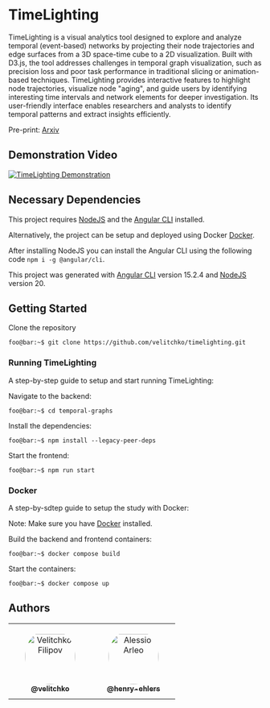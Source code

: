 # TimeLighting

TimeLighting is a visual analytics tool designed to explore and analyze temporal (event-based) networks by projecting their node trajectories and edge surfaces from a 3D space-time cube to a 2D visualization. Built with D3.js, the tool addresses challenges in temporal graph visualization, such as precision loss and poor task performance in traditional slicing or animation-based techniques. TimeLighting provides interactive features to highlight node trajectories, visualize node "aging", and guide users by identifying interesting time intervals and network elements for deeper investigation. Its user-friendly interface enables researchers and analysts to identify temporal patterns and extract insights efficiently.

Pre-print: [Arxiv]()

## Demonstration Video
[![TimeLighting Demonstration](https://img.youtube.com/vi/GqBbqNR07rA/0.jpg)](https://youtu.be/GqBbqNR07rA)

## Necessary Dependencies
This project requires [NodeJS](https://nodejs.org/en) and the [Angular CLI](https://github.com/angular/angular-cli) installed.

Alternatively, the project can be setup and deployed using Docker [Docker](https://www.docker.com/).

After installing NodeJS you can install the Angular CLI using the following code `npm i -g @angular/cli`.

This project was generated with [Angular CLI](https://github.com/angular/angular-cli) version 15.2.4 and [NodeJS](https://nodejs.org/en) version 20.

## Getting Started
Clone the repository
```console
foo@bar:~$ git clone https://github.com/velitchko/timelighting.git
```

### Running TimeLighting
A step-by-step guide to setup and start running TimeLighting:

Navigate to the backend:
```console
foo@bar:~$ cd temporal-graphs
```
Install the dependencies:
```console
foo@bar:~$ npm install --legacy-peer-deps
```
Start the frontend:
```console
foo@bar:~$ npm run start
```

### Docker
A step-by-sdtep guide to setup the study with Docker: 

Note: Make sure you have [Docker](https://www.docker.com/) installed.

Build the backend and frontend containers:
```console
foo@bar:~$ docker compose build
```
Start the containers:
```console
foo@bar:~$ docker compose up
```

## Authors

<table>
<tr>
    <td align="center" style="word-wrap: break-word; width: 150.0; height: 150.0">
        <a href="https://github.com/velitchko">
            <img src=https://github.com/velitchko.png width="100;"  style="border-radius:50%;align-items:center;justify-content:center;overflow:hidden;padding-top:10px" alt="Velitchko Filipov"/>
            <br />
            <sub style="font-size:14px"><b>@velitchko</b></sub>
        </a>
    </td>
    <td align="center" style="word-wrap: break-word; width: 150.0; height: 150.0">
        <a href=https://github.com/EngAAlex>
            <img src=https://github.com/EngAAlex.png width="100;"  style="border-radius:50%;align-items:center;justify-content:center;overflow:hidden;padding-top:10px" alt="Alessio Arleo"/>
            <br />
            <sub style="font-size:14px"><b>@henry-ehlers</b></sub>
        </a>
    </td>
</tr>
</table>

